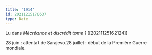 ```yaml
---
title: '1914'
id: 20211215170537
type: Date
---
```


Lu dans *Mécréance et discrédit tome 1* [[20211125162124]]

28 juin : attentat de Sarajevo.28 juillet : début de la Première Guerre mondiale.